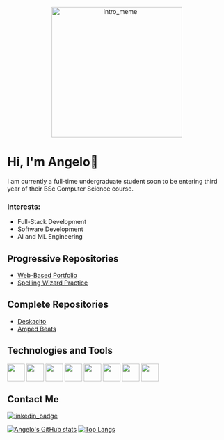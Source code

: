 <p align="center">
  <img src="https://media1.tenor.com/m/0JSNngGvy4wAAAAC/i-love-computers-it.gif" alt="intro_meme" width="300">
</p>

# Hi, I'm Angelo👋
I am currently a full-time undergraduate student soon to be entering third year of their BSc Computer Science course.
### Interests:
 - Full-Stack Development
 - Software Development
 - AI and ML Engineering

## Progressive Repositories
- [Web-Based Portfolio](https://github.com/Ninjangelo/Ninjangelo.github.io)
- [Spelling Wizard Practice](https://github.com/Ninjangelo/Spelling-Wizard-Practice)

## Complete Repositories
- [Deskacito](https://github.com/Ninjangelo/Team_Deskacito_2023-24)
- [Amped Beats](https://github.com/Ninjangelo/Amped_Beats_Website)

## Technologies and Tools
<a href="URL_REDIRECT" target="blank"><img align="center" src="https://cdn.jsdelivr.net/gh/devicons/devicon@latest/icons/vscode/vscode-original.svg" height="40" /></a>
<a href="URL_REDIRECT" target="blank"><img align="center" src="https://cdn.jsdelivr.net/gh/devicons/devicon@latest/icons/python/python-original.svg" height="40" /></a>
<a href="URL_REDIRECT" target="blank"><img align="center" src="https://cdn.jsdelivr.net/gh/devicons/devicon@latest/icons/cplusplus/cplusplus-original.svg" height="40" /></a>
<a href="URL_REDIRECT" target="blank"><img align="center" src="https://cdn.jsdelivr.net/gh/devicons/devicon@latest/icons/java/java-original.svg" height="40" /></a>
<a href="URL_REDIRECT" target="blank"><img align="center" src="https://cdn.jsdelivr.net/gh/devicons/devicon@latest/icons/php/php-original.svg" height="40" /></a>
<a href="URL_REDIRECT" target="blank"><img align="center" src="https://cdn.jsdelivr.net/gh/devicons/devicon@latest/icons/mysql/mysql-original.svg" height="40" /></a>
<a href="URL_REDIRECT" target="blank"><img align="center" src="https://cdn.jsdelivr.net/gh/devicons/devicon@latest/icons/html5/html5-original.svg" height="40" /></a>
<a href="URL_REDIRECT" target="blank"><img align="center" src="https://cdn.jsdelivr.net/gh/devicons/devicon@latest/icons/css3/css3-original.svg" height="40" /></a>

## Contact Me
<a href="https://www.linkedin.com/in/angelo-luis-lagdameo/"/><img src="https://img.shields.io/badge/LinkedIn-0077B5?style=for-the-badge&logo=linkedin&logoColor=white" alt="linkedin_badge"/></a>

[![Angelo's GitHub stats](https://github-readme-stats.vercel.app/api?username=Ninjangelo)](https://github.com/anuraghazra/github-readme-stats)
[![Top Langs](https://github-readme-stats.vercel.app/api/top-langs/?username=Ninjangelo&layout=donut)](https://github.com/anuraghazra/github-readme-stats)


<!---
Ninjangelo/Ninjangelo is a ✨ special ✨ repository because its `README.md` (this file) appears on your GitHub profile.
You can click the Preview link to take a look at your changes.
--->
